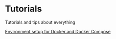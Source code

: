 # Tutorials
Tutorials and tips about everything

[Environment setup for Docker and Docker Compose](https://github.com/wendellbs/tutorials/wiki/Environment-setup-for-Docker-and-Docker-Compose)
